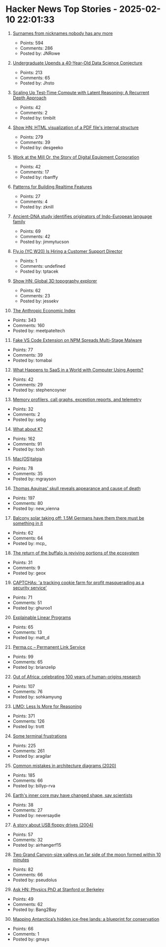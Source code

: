 # Hacker News Top Stories - 2025-02-10 22:01:33

1. [Surnames from nicknames nobody has any more](https://blog.plover.com/lang/etym/nickname-names.html)
   - Points: 594
   - Comments: 286
   - Posted by: JNRowe

2. [Undergraduate Upends a 40-Year-Old Data Science Conjecture](https://www.quantamagazine.org/undergraduate-upends-a-40-year-old-data-science-conjecture-20250210/)
   - Points: 213
   - Comments: 65
   - Posted by: Jhsto

3. [Scaling Up Test-Time Compute with Latent Reasoning: A Recurrent Depth Approach](https://arxiv.org/abs/2502.05171)
   - Points: 42
   - Comments: 2
   - Posted by: timbilt

4. [Show HN: HTML visualization of a PDF file's internal structure](https://github.com/desgeeko/pdfsyntax/blob/main/docs/browse.md)
   - Points: 279
   - Comments: 39
   - Posted by: desgeeko

5. [Work at the Mill Or, the Story of Digital Equipment Corporation](https://www.abortretry.fail/p/work-at-the-mill)
   - Points: 42
   - Comments: 17
   - Posted by: rbanffy

6. [Patterns for Building Realtime Features](https://zknill.io/posts/patterns-for-building-realtime/)
   - Points: 27
   - Comments: 4
   - Posted by: zknill

7. [Ancient-DNA study identifies originators of Indo-European language family](https://hms.harvard.edu/news/ancient-dna-study-identifies-originators-indo-european-language-family)
   - Points: 69
   - Comments: 42
   - Posted by: jimmytucson

8. [Fly.io (YC W20) Is Hiring a Customer Support Director](undefined)
   - Points: 1
   - Comments: undefined
   - Posted by: tptacek

9. [Show HN: Global 3D topography explorer](https://topography.jessekv.com)
   - Points: 62
   - Comments: 23
   - Posted by: jessekv

10. [The Anthropic Economic Index](https://www.anthropic.com/news/the-anthropic-economic-index)
   - Points: 343
   - Comments: 160
   - Posted by: meetpateltech

11. [Fake VS Code Extension on NPM Spreads Multi-Stage Malware](https://www.mend.io/blog/fake-vs-code-extension-on-npm-spreads-multi-stage-malware/)
   - Points: 77
   - Comments: 39
   - Posted by: tomabai

12. [What Happens to SaaS in a World with Computer Using Agents?](https://docs.google.com/document/d/1nWZtJlPmBD15rGqNxj7u6HroaNvXT6YD-TXktpIwf6c/edit?usp=sharing)
   - Points: 42
   - Comments: 29
   - Posted by: stephencoyner

13. [Memory profilers, call graphs, exception reports, and telemetry](https://www.nuanced.dev/blog/system-wide-context)
   - Points: 32
   - Comments: 2
   - Posted by: sebg

14. [What about K?](https://xpqz.github.io/kbook/Introduction.html)
   - Points: 162
   - Comments: 91
   - Posted by: tosh

15. [Mac(OS)talgia](https://swallowmygraphicdesign.com/project/macostalgia)
   - Points: 78
   - Comments: 35
   - Posted by: mgrayson

16. [Thomas Aquinas' skull reveals appearance and cause of death](https://www.ncregister.com/blog/face-of-aquinas-revealed-after-750-years)
   - Points: 197
   - Comments: 80
   - Posted by: new_vienna

17. [Balcony solar taking off: 1.5M Germans have them there must be something in it](https://www.theguardian.com/environment/2024/dec/18/if-a-million-germans-have-them-there-must-be-something-in-it-how-balcony-solar-is-taking-off)
   - Points: 62
   - Comments: 64
   - Posted by: mcp_

18. [The return of the buffalo is reviving portions of the ecosystem](https://www.nativesunnews.today/articles/the-return-of-the-buffalo-is-reviving-portions-of-the-ecosystem/)
   - Points: 31
   - Comments: 9
   - Posted by: geox

19. [CAPTCHAs: 'a tracking cookie farm for profit masquerading as a security service'](https://www.pcgamer.com/gaming-industry/a-2023-study-concluded-captchas-are-a-tracking-cookie-farm-for-profit-masquerading-as-a-security-service-that-made-us-spend-819-billion-hours-clicking-on-traffic-lights-to-generate-nearly-usd1-trillion-for-google/)
   - Points: 71
   - Comments: 51
   - Posted by: ghuroo1

20. [Explainable Linear Programs](https://www.jeremykun.com/shortform/2025-02-06-2124/)
   - Points: 65
   - Comments: 13
   - Posted by: matt_d

21. [Perma.cc – Permanent Link Service](https://perma.cc/)
   - Points: 99
   - Comments: 65
   - Posted by: brianzelip

22. [Out of Africa: celebrating 100 years of human-origins research](https://www.nature.com/articles/d41586-025-00282-1)
   - Points: 107
   - Comments: 76
   - Posted by: sohkamyung

23. [LIMO: Less Is More for Reasoning](https://arxiv.org/abs/2502.03387)
   - Points: 371
   - Comments: 126
   - Posted by: trott

24. [Some terminal frustrations](https://jvns.ca/blog/2025/02/05/some-terminal-frustrations/)
   - Points: 225
   - Comments: 261
   - Posted by: aragilar

25. [Common mistakes in architecture diagrams (2020)](https://www.ilograph.com/blog/posts/diagram-mistakes/)
   - Points: 185
   - Comments: 66
   - Posted by: billyp-rva

26. [Earth's inner core may have changed shape, say scientists](https://www.bbc.co.uk/news/articles/c4gx37ky3gyo)
   - Points: 38
   - Comments: 27
   - Posted by: neversaydie

27. [A story about USB floppy drives (2004)](https://devblogs.microsoft.com/oldnewthing/20040409-00/?p=39873)
   - Points: 57
   - Comments: 32
   - Posted by: airhangerf15

28. [Two Grand Canyon-size valleys on far side of the moon formed within 10 minutes](https://www.cnn.com/2025/02/05/science/lunar-grand-canyons-far-side-moon/index.html)
   - Points: 82
   - Comments: 66
   - Posted by: pseudolus

29. [Ask HN: Physics PhD at Stanford or Berkeley](undefined)
   - Points: 49
   - Comments: 62
   - Posted by: Bang2Bay

30. [Mapping Antarctica’s hidden ice-free lands: a blueprint for conservation](https://www.unsw.edu.au/newsroom/news/2025/01/mapping-antarcticas-hidden-ice-free-lands-a-blueprint-for-conservation)
   - Points: 66
   - Comments: 1
   - Posted by: gmays

